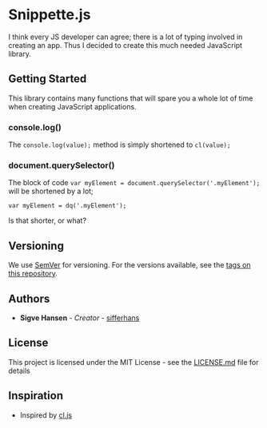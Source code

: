# Snippette.js

I think every JS developer can agree; there is a lot of typing involved in creating an app.
Thus I decided to create this much needed JavaScript library.


## Getting Started

This library contains many functions that will spare you a whole lot of time when creating JavaScript applications.


### console.log()

The ```console.log(value);``` method is simply shortened to ```cl(value);```


### document.querySelector()

The block of code ```var myElement = document.querySelector('.myElement');``` will be shortened by a lot;
```
var myElement = dq('.myElement');
```
Is that shorter, or what?


## Versioning

We use [SemVer](http://semver.org/) for versioning. For the versions available, see the [tags on this repository](https://github.com/your/project/tags).

## Authors

* **Sigve Hansen** - *Creator* - [sifferhans](https://github.com/sifferhans)

## License

This project is licensed under the MIT License - see the [LICENSE.md](LICENSE.md) file for details

## Inspiration

* Inspired by [cl.js](https://github.com/johnchinjew/cl.js)
